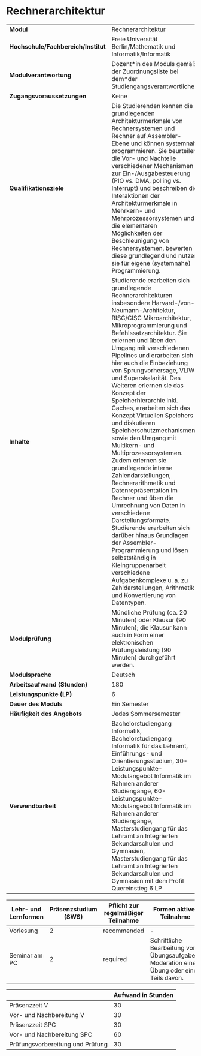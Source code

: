 # Rechnerarchitektur

| | |
|-|-|
|**Modul**                           | Rechnerarchitektur |
|**Hochschule/Fachbereich/Institut** | Freie Universität Berlin/Mathematik und Informatik/Informatik |
|**Modulverantwortung**              | Dozent\*in des Moduls gemäß der Zuordnungsliste bei dem\*der Studiengangsverantwortlichen |
|**Zugangsvoraussetzungen**          | Keine |
|**Qualifikationsziele**             | Die Studierenden kennen die grundlegenden Architekturmerkmale von Rechnersystemen und Rechner auf Assembler-Ebene und können systemnah programmieren. Sie beurteilen die Vor- und Nachteile verschiedener Mechanismen zur Ein-/Ausgabesteuerung (PIO vs. DMA, polling vs. Interrupt) und beschreiben die Interaktionen der Architekturmerkmale in Mehrkern- und Mehrprozessorsystemen und die elementaren Möglichkeiten der Beschleunigung von Rechnersystemen, bewerten diese grundlegend und nutzen sie für eigene (systemnahe) Programmierung. |
|**Inhalte**                         | Studierende erarbeiten sich grundlegende Rechnerarchitekturen insbesondere Harvard-/von-Neumann-Architektur, RISC/CISC Mikroarchitektur, Mikroprogrammierung und Befehlssatzarchitektur. Sie erlernen und üben den Umgang mit verschiedenen Pipelines und erarbeiten sich hier auch die Einbeziehung von Sprungvorhersage, VLIW und Superskalarität. Des Weiteren erlernen sie das Konzept der Speicherhierarchie inkl. Caches, erarbeiten sich das Konzept Virtuellen Speichers und diskutieren Speicherschutzmechanismen sowie den Umgang mit Multikern- und Multiprozessorsystemen. Zudem erlernen sie grundlegende interne Zahlendarstellungen, Rechnerarithmetik und Datenrepräsentation im Rechner und üben die Umrechnung von Daten in verschiedene Darstellungsformate. Studierende erarbeiten sich darüber hinaus Grundlagen der Assembler-Programmierung und lösen selbstständig in Kleingruppenarbeit verschiedene Aufgabenkomplexe u. a. zu Zahldarstellungen, Arithmetik und Konvertierung von Datentypen. |
|**Modulprüfung**                    | Mündliche Prüfung (ca. 20 Minuten) oder Klausur (90 Minuten); die Klausur kann auch in Form einer elektronischen Prüfungsleistung (90 Minuten) durchgeführt werden. |
|**Modulsprache**                    | Deutsch |
|**Arbeitsaufwand (Stunden)**        | 180|
|**Leistungspunkte (LP)**            | 6 |
|**Dauer des Moduls**                | Ein Semester |
|**Häufigkeit des Angebots**         | Jedes Sommersemester |
|**Verwendbarkeit**                  | Bachelorstudiengang Informatik, Bachelorstudiengang Informatik für das Lehramt, Einführungs- und Orientierungsstudium, 30-Leistungspunkte-Modulangebot Informatik im Rahmen anderer Studiengänge, 60-Leistungspunkte-Modulangebot Informatik im Rahmen anderer Studiengänge, Masterstudiengang für das Lehramt an Integrierten Sekundarschulen und Gymnasien, Masterstudiengang für das Lehramt an Integrierten Sekundarschulen und Gymnasien mit dem Profil Quereinstieg 6 LP |

| Lehr- und Lernformen | Präsenzstudium <br> (SWS) | Pflicht zur regelmäßiger Teilnahme | Formen aktiver Teilnahme |
| ---------------------|---------------------------|------------------------------------|------------------------- |
| Vorlesung | 2 | recommended | - |
| Seminar am PC | 2 | required | Schriftliche Bearbeitung von Übungsaufgaben. Moderation einer Übung oder eines Teils davon. |

|   | Aufwand in Stunden |
| - |--------------------|
| Präsenzzeit V | 30 |
| Vor- und Nachbereitung V | 30 |
| Präsenzzeit SPC | 30 |
| Vor- und Nachbereitung SPC | 60 |
| Prüfungsvorbereitung und Prüfung | 30 |
